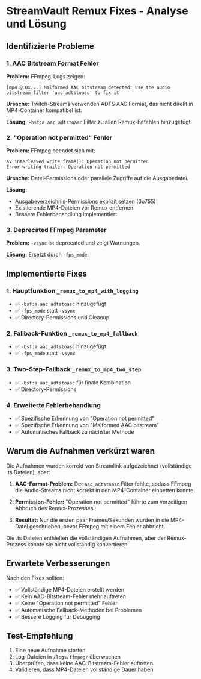 # StreamVault Remux Fixes - Analyse und Lösung

## Identifizierte Probleme

### 1. AAC Bitstream Format Fehler
**Problem:** FFmpeg-Logs zeigen:
```
[mp4 @ 0x...] Malformed AAC bitstream detected: use the audio bitstream filter 'aac_adtstoasc' to fix it
```

**Ursache:** Twitch-Streams verwenden ADTS AAC Format, das nicht direkt in MP4-Container kompatibel ist.

**Lösung:** `-bsf:a aac_adtstoasc` Filter zu allen Remux-Befehlen hinzugefügt.

### 2. "Operation not permitted" Fehler
**Problem:** FFmpeg beendet sich mit:
```
av_interleaved_write_frame(): Operation not permitted
Error writing trailer: Operation not permitted
```

**Ursache:** Datei-Permissions oder parallele Zugriffe auf die Ausgabedatei.

**Lösung:** 
- Ausgabeverzeichnis-Permissions explizit setzen (0o755)
- Existierende MP4-Dateien vor Remux entfernen
- Bessere Fehlerbehandlung implementiert

### 3. Deprecated FFmpeg Parameter
**Problem:** `-vsync` ist deprecated und zeigt Warnungen.

**Lösung:** Ersetzt durch `-fps_mode`.

## Implementierte Fixes

### 1. Hauptfunktion `_remux_to_mp4_with_logging`
- ✅ `-bsf:a aac_adtstoasc` hinzugefügt
- ✅ `-fps_mode` statt `-vsync`
- ✅ Directory-Permissions und Cleanup

### 2. Fallback-Funktion `_remux_to_mp4_fallback`
- ✅ `-bsf:a aac_adtstoasc` hinzugefügt
- ✅ `-fps_mode` statt `-vsync`

### 3. Two-Step-Fallback `_remux_to_mp4_two_step`
- ✅ `-bsf:a aac_adtstoasc` für finale Kombination
- ✅ Directory-Permissions

### 4. Erweiterte Fehlerbehandlung
- ✅ Spezifische Erkennung von "Operation not permitted"
- ✅ Spezifische Erkennung von "Malformed AAC bitstream"
- ✅ Automatisches Fallback zu nächster Methode

## Warum die Aufnahmen verkürzt waren

Die Aufnahmen wurden korrekt von Streamlink aufgezeichnet (vollständige .ts Dateien), aber:

1. **AAC-Format-Problem:** Der `aac_adtstoasc` Filter fehlte, sodass FFmpeg die Audio-Streams nicht korrekt in den MP4-Container einbetten konnte.

2. **Permission-Fehler:** "Operation not permitted" führte zum vorzeitigen Abbruch des Remux-Prozesses.

3. **Resultat:** Nur die ersten paar Frames/Sekunden wurden in die MP4-Datei geschrieben, bevor FFmpeg mit einem Fehler abbricht.

Die .ts Dateien enthielten die vollständigen Aufnahmen, aber der Remux-Prozess konnte sie nicht vollständig konvertieren.

## Erwartete Verbesserungen

Nach den Fixes sollten:
- ✅ Vollständige MP4-Dateien erstellt werden
- ✅ Kein AAC-Bitstream-Fehler mehr auftreten
- ✅ Keine "Operation not permitted" Fehler
- ✅ Automatische Fallback-Methoden bei Problemen
- ✅ Bessere Logging für Debugging

## Test-Empfehlung

1. Eine neue Aufnahme starten
2. Log-Dateien in `/logs/ffmpeg/` überwachen
3. Überprüfen, dass keine AAC-Bitstream-Fehler auftreten
4. Validieren, dass MP4-Dateien vollständige Dauer haben
